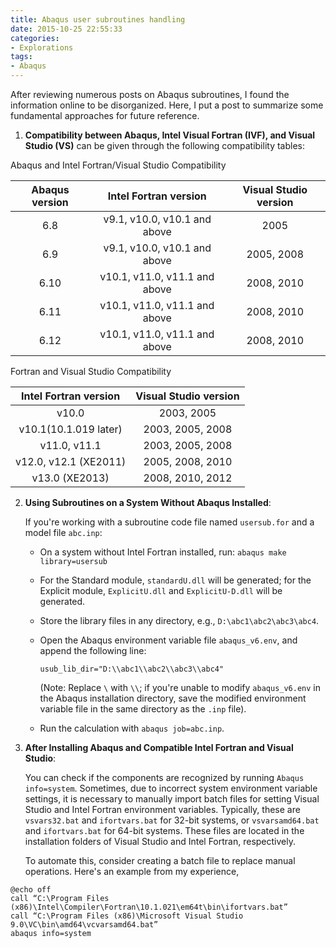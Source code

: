 ```yaml
---
title: Abaqus user subroutines handling
date: 2015-10-25 22:55:33
categories:
- Explorations
tags:
- Abaqus
---
```


After reviewing numerous posts on Abaqus subroutines, I found the information online to be disorganized. Here, I put a post to summarize some fundamental approaches for future reference.

1. **Compatibility between Abaqus, Intel Visual Fortran (IVF), and Visual Studio (VS)** can be given through the following compatibility tables:

Abaqus and Intel Fortran/Visual Studio Compatibility

| Abaqus version 	|     Intel Fortran version     	| Visual Studio version 	|
|:--------------:	|:-----------------------------:	|:---------------------:	|
|       6.8      	|  v9.1, v10.0, v10.1 and above 	|          2005         	|
|       6.9      	|  v9.1, v10.0, v10.1 and above 	|       2005, 2008      	|
|      6.10      	| v10.1, v11.0, v11.1 and above 	|       2008, 2010      	|
|      6.11      	| v10.1, v11.0, v11.1 and above 	|       2008, 2010      	|
|      6.12      	| v10.1, v11.0, v11.1 and above 	|       2008, 2010      	|

Fortran and Visual Studio Compatibility

| Intel Fortran version 	| Visual Studio version 	|
|:---------------------:	|:---------------------:	|
|         v10.0         	|       2003, 2005      	|
| v10.1(10.1.019 later) 	|    2003, 2005, 2008   	|
|      v11.0, v11.1     	|    2003, 2005, 2008   	|
| v12.0, v12.1 (XE2011) 	|    2005, 2008, 2010   	|
|     v13.0 (XE2013)    	|    2008, 2010, 2012   	|

2. **Using Subroutines on a System Without Abaqus Installed**:

   If you're working with a subroutine code file named `usersub.for` and a model file `abc.inp`:

   - On a system without Intel Fortran installed, run: `abaqus make library=usersub`
   
   - For the Standard module, `standardU.dll` will be generated; for the Explicit module, `ExplicitU.dll` and `ExplicitU-D.dll` will be generated.
   
   - Store the library files in any directory, e.g., `D:\abc1\abc2\abc3\abc4`.
   
   - Open the Abaqus environment variable file `abaqus_v6.env`, and append the following line:

      ```
      usub_lib_dir="D:\\abc1\\abc2\\abc3\\abc4"
      ```

      (Note: Replace `\` with `\\`; if you're unable to modify `abaqus_v6.env` in the Abaqus installation directory, save the modified environment variable file in the same directory as the `.inp` file).

   - Run the calculation with `abaqus job=abc.inp`.

3. **After Installing Abaqus and Compatible Intel Fortran and Visual Studio**:

   You can check if the components are recognized by running `Abaqus info=system`. Sometimes, due to incorrect system environment variable settings, it is necessary to manually import batch files for setting Visual Studio and Intel Fortran environment variables. Typically, these are `vsvars32.bat` and `ifortvars.bat` for 32-bit systems, or `vsvarsamd64.bat` and `ifortvars.bat` for 64-bit systems. These files are located in the installation folders of Visual Studio and Intel Fortran, respectively.

   To automate this, consider creating a batch file to replace manual operations. Here's an example from my experience,

```
@echo off
call “C:\Program Files (x86)\Intel\Compiler\Fortran\10.1.021\em64t\bin\ifortvars.bat”
call “C:\Program Files (x86)\Microsoft Visual Studio 9.0\VC\bin\amd64\vcvarsamd64.bat”
abaqus info=system
```
